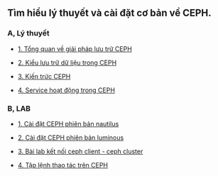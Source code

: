 ## Tìm hiểu lý thuyết và cài đặt cơ bản về CEPH.

### A, Lý thuyết

- [1. Tổng quan về giải pháp lưu trữ CEPH](https://github.com/domanhduy/ghichep/blob/master/DuyDM/CEPH/ly-thuyet/docs/1.tong-quan-ve-giai-phap-luu-tru-ceph.md)

- [2. Kiểu lưu trữ dữ liệu trong CEPH](https://github.com/domanhduy/ghichep/blob/master/DuyDM/CEPH/ly-thuyet/docs/2.kieu-luu-tru-du-lieu-trong-ceph.md)

- [3. Kiến trức CEPH]()

- [4. Service hoạt động trong CEPH]()

### B, LAB

- [1. Cài đặt CEPH phiên bản nautilus](https://github.com/domanhduy/ghichep/blob/master/DuyDM/CEPH/thuc-hanh/docs/1.huong-dan-cai-dat-ceph-nautilus.md)

- [2. Cài đặt CEPH phiên bản luminous](https://github.com/domanhduy/ghichep/blob/master/DuyDM/CEPH/thuc-hanh/docs/2.huong-dan-cai-dat-ceph-luminous.md)

- [3. Bài lab kết nối ceph client - ceph cluster](https://github.com/domanhduy/ghichep/blob/master/DuyDM/CEPH/thuc-hanh/docs/3.client-linux-connect-ceph.md)

- [4. Tập lệnh thao tác trên CEPH](https://github.com/domanhduy/ghichep/blob/master/DuyDM/CEPH/thuc-hanh/docs/4.tap-lenh-thao-tac-tren-ceph.md)





